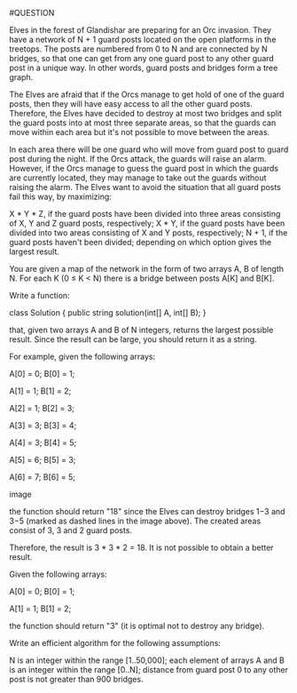 #QUESTION

Elves in the forest of Glandishar are preparing for an Orc invasion. They have a network of N + 1 guard posts located on the open platforms in the treetops. The posts are numbered from 0 to N and are connected by N bridges, so that one can get from any one guard post to any other guard post in a unique way. In other words, guard posts and bridges form a tree graph.

The Elves are afraid that if the Orcs manage to get hold of one of the guard posts, then they will have easy access to all the other guard posts. Therefore, the Elves have decided to destroy at most two bridges and split the guard posts into at most three separate areas, so that the guards can move within each area but it's not possible to move between the areas.

In each area there will be one guard who will move from guard post to guard post during the night. If the Orcs attack, the guards will raise an alarm. However, if the Orcs manage to guess the guard post in which the guards are currently located, they may manage to take out the guards without raising the alarm. The Elves want to avoid the situation that all guard posts fail this way, by maximizing:

X * Y * Z, if the guard posts have been divided into three areas consisting of X, Y and Z guard posts, respectively; X * Y, if the guard posts have been divided into two areas consisting of X and Y posts, respectively; N + 1, if the guard posts haven't been divided; depending on which option gives the largest result.

You are given a map of the network in the form of two arrays A, B of length N. For each K (0 ≤ K < N) there is a bridge between posts A[K] and B[K].

Write a function:

class Solution { public string solution(int[] A, int[] B); }

that, given two arrays A and B of N integers, returns the largest possible result. Since the result can be large, you should return it as a string.

For example, given the following arrays:

A[0] = 0; B[0] = 1;

A[1] = 1; B[1] = 2;

A[2] = 1; B[2] = 3;

A[3] = 3; B[3] = 4;

A[4] = 3; B[4] = 5;

A[5] = 6; B[5] = 3;

A[6] = 7; B[6] = 5;

image

the function should return "18" since the Elves can destroy bridges 1−3 and 3−5 (marked as dashed lines in the image above). The created areas consist of 3, 3 and 2 guard posts.

Therefore, the result is 3 * 3 * 2 = 18. It is not possible to obtain a better result.

Given the following arrays:

A[0] = 0; B[0] = 1;

A[1] = 1; B[1] = 2;

the function should return "3" (it is optimal not to destroy any bridge).

Write an efficient algorithm for the following assumptions:

N is an integer within the range [1..50,000]; each element of arrays A and B is an integer within the range [0..N]; distance from guard post 0 to any other post is not greater than 900 bridges.

